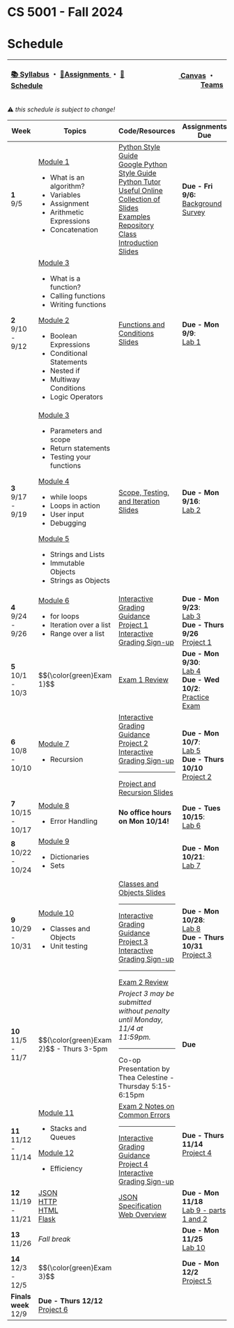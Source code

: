 # CS 5001 - Fall 2024
# Schedule

<!-- https://emojidb.org/warning-emojis?utm_source=user_search -->
<!-- https://gist.github.com/rxaviers/7360908 -->

<!-- Header -->
<table>
<thead>
<tr>
<th width="1000px">
<p align="left">
<a href="https://github.com/CS-5001-Fall-2024/Resources/blob/main/Syllabus.md">📚 Syllabus</a> 
・
<a href="https://github.com/CS-5001-Fall-2024/Resources/blob/main/Assignments.md">🎯Assignments </a>
・
<a href="https://github.com/CS-5001-Fall-2024/Resources/blob/main/Schedule.md">📆Schedule </a>
</th>
</p>

<th width="500px">
<p align="right">
<a href="https://northeastern.instructure.com/courses/192359">
<img height="15" src="https://encrypted-tbn0.gstatic.com/images?q=tbn:ANd9GcS01M7s52LIEYfk7SBpDgMLW-EcwM1JzO3N1A&s"/> 
Canvas</a>  
・
<a href="https://teams.microsoft.com/l/team/19%3A9nlYBJIFq3KpzcLYnx-qEezgyGMYCAnvlTI-eppIXh81%40thread.tacv2/conversations?groupId=28ae1c9a-c508-4f79-9854-ec6d06de5211&tenantId=a8eec281-aaa3-4dae-ac9b-9a398b9215e7"><img height="15" src="https://cdn-dynmedia-1.microsoft.com/is/content/microsoftcorp/Icon-Teams-28x281?resMode=sharp2&op_usm=1.5,0.65,15,0&qlt=85"/> Teams</a>
</th>
</tr>
</thead>
</table>

:warning: <i>this schedule is subject to change!</i>


<table>
<thead>
<tr>
<th width="125px">Week</th>
<th width="225px">Topics</th>
<th width="1225px">Code/Resources</th>
<th width="225px">Assignments Due</th>
</tr>
</thead>

<!-- Week 1 -->
<tr>
<td><b>1</b><br/>9/5</td>

<!-- Topics -->
<td>
<a href="https://northeastern.instructure.com/courses/192359/pages/module-1-getting-started">Module 1</a><br/>
<ul>
<li>What is an algorithm?</li>
<li>Variables</li>
<li>Assignment</li>
<li>Arithmetic Expressions</li>
<li>Concatenation</li>
</ul>
</td>

<!-- Resources -->
<td>
<a href="https://peps.python.org/pep-0008/">Python Style Guide</a><br/>
<a href="https://google.github.io/styleguide/pyguide.html">Google Python Style Guide</a><br/>
<a href="https://pythontutor.com/">Python Tutor</a><br/>
<a href="https://marko-knoebl.github.io/slides/python-beginner-collection-en.html">Useful Online Collection of Slides</a><br/>
<a href="https://github.com/CS-5001-Fall-2024/examples/">Examples Repository</a><br/>
<a href="https://cs-5001-shell.github.io/introduction/">Class Introduction Slides</a>

</td>

<!-- Assignments -->
<td><b>Due - Fri 9/6:</b><br/><a href="https://forms.gle/eaZFN2Fer84DnBhZ8">Background Survey</a><br/></td>
</tr>
<!------------------------------->
<!------------------------------->

<!-- Week 2 -->
<tr>
<td><b>2</b><br/>9/10 - 9/12</td>

<!-- Topics -->
<td>
<a href="https://northeastern.instructure.com/courses/192359/pages/module-3-functions-and-testing">Module 3</a><br/>
<ul>
<li>What is a function?</li>
<li>Calling functions</li>
<li>Writing functions</li>
</ul>

<a href="https://northeastern.instructure.com/courses/192359/pages/module-2-boolean-expressions-and-conditionals">Module 2</a><br/>
<ul>
<li>Boolean Expressions</li>
<li>Conditional Statements</li>
<li>Nested if</li>
<li>Multiway Conditions</li>
<li>Logic Operators</li>
</ul>
</td>


<!-- Resources -->
<td>
<a href="https://cs-5001-fall-2024.github.io/week2/">Functions and Conditions Slides</a>

</td>

<!-- Assignments -->
<td><b>Due - Mon 9/9</b>:<br/><a href="https://github.com/CS-5001-Fall-2024/Assigments/blob/main/Lab1.md">Lab 1</a><br/>
</td>
</tr>
<!------------------------------->
<!------------------------------->


<!-- Week 3 -->
<tr>
<td><b>3</b><br/>9/17 - 9/19</td>

<!-- Topics -->
<td>
<a href="https://northeastern.instructure.com/courses/192359/pages/module-3-functions-and-testing">Module 3</a><br/>
<ul>
<li>Parameters and scope</li>
<li>Return statements</li>
<li>Testing your functions</li>
</ul>

<a href="https://northeastern.instructure.com/courses/192359/pages/module-4-while-loops">Module 4</a>
<ul>
<li>while loops</li>
<li>Loops in action</li>
<li>User input</li>
<li>Debugging</li>
</ul>

<a href="https://northeastern.instructure.com/courses/192359/pages/module-5-strings-and-lists">Module 5</a>
<ul>
<li>Strings and Lists</li>
<li>Immutable Objects</li>
<li>Strings as Objects</li>
</ul>
</td>

<!-- Resources -->
<td>
<a href="https://cs-5001-fall-2024.github.io/scope-testing-iteration/">Scope, Testing, and Iteration Slides</a>
</td>

<!-- Assignments -->
<td><b>Due - Mon 9/16</b>:<br/><a href="https://github.com/CS-5001-Fall-2024/Assigments/blob/main/Lab2.md">Lab 2</a><br/>
</tr>
<!------------------------------->
<!------------------------------->


<!-- Week 4 -->
<tr>
<td><b>4</b><br/>9/24 - 9/26</td>

<!-- Topics -->
<td>
<a href="https://northeastern.instructure.com/courses/192359/pages/module-6-for-loops">Module 6</a>
<ul>
<li>for loops</li>
<li>Iteration over a list</li>
<li>Range over a list</li>
</ul>
</td>

<!-- Resources -->
<td>
<a href="https://github.com/CS-5001-Fall-2024/Assignments/blob/main/InteractiveGrading.md">Interactive Grading Guidance</a><br/>
<a href="https://outlook.office.com/bookwithme/user/9b619a6d2dfe4abfa082c6896522df8c@northeastern.edu/meetingtype/_i3wGH7ECkqRngEvMtqZMQ2?bookingcode=ea6a08f6-d629-4e1f-ba3f-bbe08a7b7948&anonymous&ep=mlink">Project 1 Interactive Grading Sign-up</a>
</td>

<!-- Assignments -->
<td>
<b>Due - Mon 9/23</b>:<br/><a href="https://github.com/CS-5001-Fall-2024/Assigments/blob/main/Lab3.md">Lab 3</a><br/>
<b>Due - Thurs 9/26</b><br/><a href="https://github.com/CS-5001-Fall-2024/Assignments/blob/main/Project1.md">Project 1</a><br/>
</td>
</tr>
<!------------------------------->
<!------------------------------->


<!-- Week 5 -->
<tr>
<td><b>5</b><br/>10/1 - 10/3</td>

<!-- Topics -->
<td>
$${\color{green}Exam 1}$$
</td>

<!-- Resources -->
<td>
<a href="Exam1Review.md">Exam 1 Review</a><br/>
</td>

<!-- Assignments -->
<td>
<b>Due - Mon 9/30</b>:<br/><a href="https://github.com/CS-5001-Fall-2024/Assigments/blob/main/Lab4.md">Lab 4</a><br/>
<b>Due - Wed 10/2</b>:<br/><a href="https://northeastern.instructure.com/courses/192359/quizzes/613179">Practice Exam</a><br/>
</td>
</tr>
<!------------------------------->
<!------------------------------->



<!-- Week 6 -->
<tr>
<td><b>6</b><br/>10/8 - 10/10</td>

<!-- Topics -->
<td>
<a href="https://northeastern.instructure.com/courses/192359/pages/module-7-recursion">Module 7</a>
<ul>
<li>Recursion</li>
</ul>
</td>

<!-- Resources -->
<td>
<a href="https://github.com/CS-5001-Fall-2024/Assignments/blob/main/InteractiveGrading.md">Interactive Grading Guidance</a><br/>
<a href="https://outlook.office.com/bookwithme/user/9b619a6d2dfe4abfa082c6896522df8c@northeastern.edu/meetingtype/_i3wGH7ECkqRngEvMtqZMQ2?bookingcode=c2a78f9a-9cb0-473d-880d-42c44691c415&anonymous&ep=mLinkFromTile">Project 2 Interactive Grading Sign-up</a><br/>
<hr/>
<a href="https://cs-5001-fall-2024.github.io/style-review-recursion/">Project and Recursion Slides</a>
</td>

<!-- Assignments -->
<td>
<b>Due - Mon 10/7</b>:<br/><a href="https://github.com/CS-5001-Fall-2024/Assigments/blob/main/Lab5.md">Lab 5</a><br/>
<b>Due - Thurs 10/10</b><br/><a href="https://github.com/CS-5001-Fall-2024/Assignments/blob/main/Project2.md">Project 2</a><br/>
</td>
</tr>
<!------------------------------->
<!------------------------------->


<!-- Week 7 -->
<tr>
<td><b>7</b><br/>10/15 - 10/17</td>

<!-- Topics -->
<td>
<a href="https://northeastern.instructure.com/courses/192359/pages/module-8-error-handling">Module 8</a>
<ul>
<li>Error Handling</li>
</ul>
</td>

<!-- Resources -->
<td>
<b>No office hours on Mon 10/14!</b>
</td>

<!-- Assignments -->
<td>
<b>Due - Tues 10/15</b>:<br/><a href="https://github.com/CS-5001-Fall-2024/Assigments/blob/main/Lab6.md">Lab 6</a><br/>
</td>
</tr>
<!------------------------------->
<!------------------------------->


<!-- Week 8 -->
<tr>
<td><b>8</b><br/>10/22 - 10/24</td>

<!-- Topics -->
<td>
<a href="https://northeastern.instructure.com/courses/192359/pages/module-9-dictionaries-and-sets">Module 9</a>
<ul>
<li>Dictionaries</li>
<li>Sets</li>
</ul>
</td>

<!-- Resources -->
<td></td>

<!-- Assignments -->
<td>
<b>Due - Mon 10/21</b>:<br/><a href="https://github.com/CS-5001-Fall-2024/Assigments/blob/main/Lab7.md">Lab 7</a><br/>
</td>
</tr>
<!------------------------------->
<!------------------------------->


<!-- Week 9 -->
<tr>
<td><b>9</b><br/>10/29 - 10/31</td>

<!-- Topics -->
<td>
<a href="https://northeastern.instructure.com/courses/192359/pages/module-10-classes-and-objects">Module 10</a>
<ul>
<li>Classes and Objects</li>
<li>Unit testing</li>
</ul>
</td>

<!-- Resources -->
<td>
<a href="https://cs-5001-shell.github.io/classes-and-objects/">Classes and Objects Slides</a>
<hr/>
<a href="https://github.com/CS-5001-Fall-2024/Assignments/blob/main/InteractiveGrading.md">Interactive Grading Guidance</a><br/>
<a href="https://outlook.office.com/bookwithme/user/9b619a6d2dfe4abfa082c6896522df8c@northeastern.edu/meetingtype/_i3wGH7ECkqRngEvMtqZMQ2?bookingcode=853170ee-c02e-4db1-a863-2ffbf36c715d&anonymous&ep=mLinkFromTile">Project 3 Interactive Grading Sign-up</a>
<hr/>
<a href="Exam2Review.md">Exam 2 Review</a><br/>
</td>

<!-- Assignments -->
<td>
<b>Due - Mon 10/28</b>:<br/><a href="https://github.com/CS-5001-Fall-2024/Assigments/blob/main/Lab8.md">Lab 8</a><br/>
<b>Due - Thurs 10/31</b><br/><a href="https://github.com/CS-5001-Fall-2024/Assignments/blob/main/Project3.md">Project 3</a><br/>
</td>
</tr>
<!------------------------------->
<!------------------------------->


<!-- Week 10 -->
<tr>
<td><b>10</b><br/>11/5 - 11/7</td>

<!-- Topics -->
<td>
$${\color{green}Exam 2}$$ - Thurs 3-5pm<br/>
</td>

<!-- Resources -->
<td>
<i>Project 3 may be submitted without penalty until Monday, 11/4 at 11:59pm.</i>
<hr/>
Co-op Presentation by Thea Celestine - Thursday 5:15-6:15pm
</td>

<!-- Assignments -->
<td><b>Due</b></td>
</tr>
<!------------------------------->
<!------------------------------->


<!-- Week 11 -->
<tr>
<td><b>11</b><br/>11/12 - 11/14</td>

<!-- Topics -->
<td>
<a href="https://northeastern.instructure.com/courses/192359/pages/module-11-stacks-and-queues">Module 11</a>
<ul>
<li>Stacks and Queues</li>
</ul>

<a href="https://northeastern.instructure.com/courses/192359/pages/module-12-efficiency-searching-and-sorting">Module 12</a>
<ul>
<li>Efficiency</li>
</ul>
</td>

<!-- Resources -->
<td>
<a href="https://github.com/CS-5001-Fall-2024/Resources/blob/main/Exam2Debrief.md">Exam 2 Notes on Common Errors</a>
<hr/>
<a href="https://github.com/CS-5001-Fall-2024/Assignments/blob/main/InteractiveGrading.md">Interactive Grading Guidance</a><br/>
<a href="https://outlook.office.com/bookwithme/user/9b619a6d2dfe4abfa082c6896522df8c@northeastern.edu/meetingtype/_i3wGH7ECkqRngEvMtqZMQ2?bookingcode=6a46f3e6-0178-4eff-b248-b46fee4645ab&anonymous&ep=mLinkFromTile">Project 4 Interactive Grading Sign-up</a>

</td>

<!-- Assignments -->
<td>
<b>Due - Thurs 11/14</b><br/><a href="https://github.com/CS-5001-Fall-2024/Assignments/blob/main/Project4.md">Project 4</a><br/>

</td>
</tr>
<!------------------------------->
<!------------------------------->


<!-- Week 12 -->
<tr>
<td><b>12</b><br/>11/19 - 11/21</td>

<!-- Topics -->
<td>
<a href="https://www.w3schools.com/whatis/whatis_json.asp">JSON</a><br/>
<a href="https://www.khanacademy.org/computing/computers-and-internet/xcae6f4a7ff015e7d:the-internet/xcae6f4a7ff015e7d:web-protocols/a/hypertext-transfer-protocol-http">HTTP</a><br/>
<a href="https://www.w3schools.com/html/">HTML</a><br/>
<a href="https://flask.palletsprojects.com/en/stable/tutorial/">Flask</a><br/>
</td>

<!-- Resources -->
<td>
<a href="https://www.json.org/json-en.html">JSON Specification</a><br/>
<a href="https://github.com/srollins/software-dev-materials/blob/master/notes/advanced/web.md">Web Overview</a>
</td>

<!-- Assignments -->
<td>
<b>Due - Mon 11/18</b><br/><a href="https://github.com/CS-5001-Fall-2024/Assignments/blob/main/Lab9.md">Lab 9 - parts 1 and 2</a><br/>
</td>
</tr>
<!------------------------------->
<!------------------------------->


<!-- Week 13 -->
<tr>
<td><b>13</b><br/>11/26</td>

<!-- Topics -->
<td>
<i>Fall break</i>
</td>

<!-- Resources -->
<td></td>

<!-- Assignments -->
<td>
<b>Due - Mon 11/25</b><br/><a href="https://github.com/CS-5001-Fall-2024/Assignments/blob/main/Lab10.md">Lab 10</a><br/></td>
</tr>
<!------------------------------->
<!------------------------------->


<!-- Week 14 -->
<tr>
<td><b>14</b><br/>12/3 - 12/5</td>

<!-- Topics -->
<td>
$${\color{green}Exam 3}$$
</td>

<!-- Resources -->
<td></td>

<!-- Assignments -->
<td>
<b>Due - Mon 12/2</b><br/><a href="https://github.com/CS-5001-Fall-2024/Assignments/blob/main/Project5.md">Project 5</a><br/>
</td>
</tr>
<!------------------------------->
<!------------------------------->


<!-- Finals Week -->
<tr>
<td><b>Finals week</b><br/>12/9</td>
<td colspan=3><b>Due - Thurs 12/12</b><br/><a href="https://github.com/CS-5001-Fall-2024/Assignments/blob/main/Project6.md">Project 6</a><br/></td>
</tr>
</table>

<!-- 
| Week <br/> <img width=75/>| Topics <br/> <img width=225/> | Code/Resources <br/> <img width=1225/>| Assignments Due  <br/> <img width=225/>|
| ---- | ------ | -------------- | --------------- |
| **1** <br/> 9/5 | Module 1 <br/> Module 2| | |
| **2** <br/> 9/10 - 9/12 | | | |
| **3** <br/> 9/17 - 9/19 | | | |
| **4** <br/> 9/24 - 9/26 | | | |
| **5** <br/> 10/1 - 10/3 | | | |
| **6** <br/> 10/8 - 10/10 | | | |
| **7** <br/> 10/15 - 10/17 | | | |
| **8** <br/> 10/22 - 10/24 | | | |
| **9** <br/> 10/29 - 10/31 | | | |
| **10** <br/> 11/5 - 11/7 | | | |
| **11** <br/> 11/12 - 11/14 | | | |
| **12** <br/> 11/19 - 11/21 | | | |
| **13** <br/> 11/26 | Fall break | | |
| **14** <br/> 12/3 - 12/5 | | | | -->
